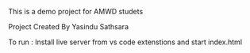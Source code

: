 This is a demo project for AMWD studets

Project Created By Yasindu Sathsara

To run :
    Install live server from vs code extenstions and start index.html